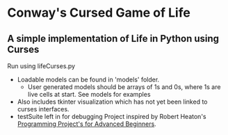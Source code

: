 # Conway's Cursed Game of Life
## A simple implementation of Life in Python using Curses
Run using lifeCurses.py
* Loadable models can be found in 'models' folder.
  * User generated models should be arrays of 1s and 0s, where 1s are live cells at start. See models for examples
* Also includes tkinter visualization which has not yet been linked to curses interfaces.
* testSuite left in for debugging
Project inspired by Robert Heaton's [Programming Project's for Advanced Beginners](https://robertheaton.com). 

